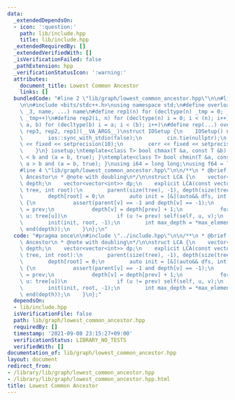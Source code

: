 ```yaml
---
data:
  _extendedDependsOn:
  - icon: ':question:'
    path: lib/include.hpp
    title: lib/include.hpp
  _extendedRequiredBy: []
  _extendedVerifiedWith: []
  _isVerificationFailed: false
  _pathExtension: hpp
  _verificationStatusIcon: ':warning:'
  attributes:
    document_title: Lowest Common Ancestor
    links: []
  bundledCode: "#line 2 \"lib/graph/lowest_common_ancestor.hpp\"\n\n#line 2 \"lib/include.hpp\"\
    \n\n#include <bits/stdc++.h>\nusing namespace std;\n#define overload3(_1, _2,\
    \ _3, name, ...) name\n#define rep1(n) for (decltype(n) _tmp = 0; _tmp < (n);\
    \ _tmp++)\n#define rep2(i, n) for (decltype(n) i = 0; i < (n); i++)\n#define rep3(i,\
    \ a, b) for (decltype(b) i = a; i < (b); i++)\n#define rep(...) overload3(__VA_ARGS__,\
    \ rep3, rep2, rep1)(__VA_ARGS__)\nstruct IOSetup {\n    IOSetup() noexcept {\n\
    \        ios::sync_with_stdio(false);\n        cin.tie(nullptr);\n        cout\
    \ << fixed << setprecision(10);\n        cerr << fixed << setprecision(10);\n\
    \    }\n} iosetup;\ntemplate<class T> bool chmax(T &a, const T &b) { return a\
    \ < b and (a = b, true); }\ntemplate<class T> bool chmin(T &a, const T &b) { return\
    \ a > b and (a = b, true); }\nusing i64 = long long;\nusing f64 = long double;\n\
    #line 4 \"lib/graph/lowest_common_ancestor.hpp\"\n\n/**\n * @brief Lowest Common\
    \ Ancestor\n * @note with doubling\n*/\n\nstruct LCA {\n    vector<int> parent,\
    \ depth;\n    vector<vector<int>> dp;\n    explicit LCA(const vector<vector<int>>\
    \ tree, int root):\n        parent(size(tree), -1), depth(size(tree), -1) {\n\
    \        depth[root] = 0;\n        auto init = [&](auto&& dfs, int v, int prev)\
    \ {\n            assert(parent[v] == -1 and depth[v] == -1);\n            parent[v]\
    \ = prev;\n            depth[v] = depth[prev] + 1;\n            for (const auto&\
    \ u: tree[u])\n                if (u != prev) self(self, u, v);\n        };\n\
    \        init(init, root, -1);\n        int max_depth = *max_element(begin(depth),\
    \ end(depth));\n    }\n};\n"
  code: "#pragma once\n\n#include \"../include.hpp\"\n\n/**\n * @brief Lowest Common\
    \ Ancestor\n * @note with doubling\n*/\n\nstruct LCA {\n    vector<int> parent,\
    \ depth;\n    vector<vector<int>> dp;\n    explicit LCA(const vector<vector<int>>\
    \ tree, int root):\n        parent(size(tree), -1), depth(size(tree), -1) {\n\
    \        depth[root] = 0;\n        auto init = [&](auto&& dfs, int v, int prev)\
    \ {\n            assert(parent[v] == -1 and depth[v] == -1);\n            parent[v]\
    \ = prev;\n            depth[v] = depth[prev] + 1;\n            for (const auto&\
    \ u: tree[u])\n                if (u != prev) self(self, u, v);\n        };\n\
    \        init(init, root, -1);\n        int max_depth = *max_element(begin(depth),\
    \ end(depth));\n    }\n};"
  dependsOn:
  - lib/include.hpp
  isVerificationFile: false
  path: lib/graph/lowest_common_ancestor.hpp
  requiredBy: []
  timestamp: '2021-09-08 23:15:27+09:00'
  verificationStatus: LIBRARY_NO_TESTS
  verifiedWith: []
documentation_of: lib/graph/lowest_common_ancestor.hpp
layout: document
redirect_from:
- /library/lib/graph/lowest_common_ancestor.hpp
- /library/lib/graph/lowest_common_ancestor.hpp.html
title: Lowest Common Ancestor
---
```

